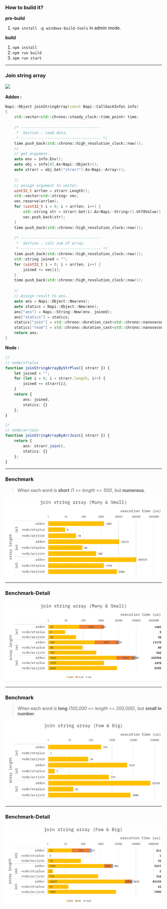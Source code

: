 ### How to build it?

**pre-build**

1. `npm install -g windows-build-tools` in admin mode.

**build**

1. `npm install`
2. `npm run build`
3. `npm run start`

---

### Join string array

![](./images/summation-general-formular.png)

**Addon :**

```cpp
Napi::Object joinStringArray(const Napi::CallbackInfo& info)
{
    std::vector<std::chrono::steady_clock::time_point> time;

    /* ------------------------------------
     *  Section : read data.
     * ------------------------------------ */
    time.push_back(std::chrono::high_resolution_clock::now());
    //
    // get argument.
    auto env = info.Env();
    auto obj = info[0].As<Napi::Object>();
    auto strarr = obj.Get("strarr").As<Napi::Array>();

    //
    // assign argument to vector.
    uint32_t arrlen = strarr.Length();
    std::vector<std::string> vec;
    vec.reserve(arrlen);
    for (uint32_t i = 0; i < arrlen; i++) {
        std::string str = strarr.Get(i).As<Napi::String>().Utf8Value();
        vec.push_back(str);
    }
    time.push_back(std::chrono::high_resolution_clock::now());

    /* ------------------------------------
     *  Section : calc sum of array.
     * ------------------------------------ */
    time.push_back(std::chrono::high_resolution_clock::now());
    std::string joined = "";
    for (uint32_t i = 0; i < arrlen; i++) {
        joined += vec[i];
    }
    time.push_back(std::chrono::high_resolution_clock::now());

    //
    // Assign result to ans.
    auto ans = Napi::Object::New(env);
    auto statics = Napi::Object::New(env);
    ans["ans"] = Napi::String::New(env, joined);
    ans["statics"] = statics;
    statics["join"] = std::chrono::duration_cast<std::chrono::nanoseconds>(time[3] - time[2]).count();
    statics["read"] = std::chrono::duration_cast<std::chrono::nanoseconds>(time[1] - time[0]).count();
    return ans;
}
```

**Node :**

```ts
//
// node/strplus
function joinStringArrayByStrPlus({ strarr }) {
    let joined = "";
    for (let i = 0; i < strarr.length; i++) {
        joined += strarr[i];
    }
    return {
        ans: joined,
        statics: {}
    };
}
```

```ts
//
// node/arrjoin
function joinStringArrayByArrJoin({ strarr }) {
    return {
        ans: strarr.join(),
        statics: {}
    };
}
```

---

### Benchmark

> When each word is **short** _(1 <= length <= 100)_, but **numerous**.

![](./resource/benchmark-ms.png)

---

### Benchmark-Detail

![](./resource/benchmark-ms-detail.png)

---

### Benchmark

> When each word is **long** _(100,000 <= length <= 200,000)_, but **small in number**.

![](./resource/benchmark-fb.png)

---

### Benchmark-Detail

![](./resource/benchmark-fb-detail.png)
